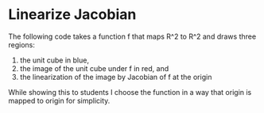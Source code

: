 # Linearize Jacobian

The following code takes a function f that maps R^2 to R^2 and draws three regions:

1. the unit cube in blue,
2. the image of the unit cube under f in red, and
3. the linearization of the image by Jacobian of f at the origin

While showing this to students I choose the function in a way that origin is mapped to origin for simplicity.
